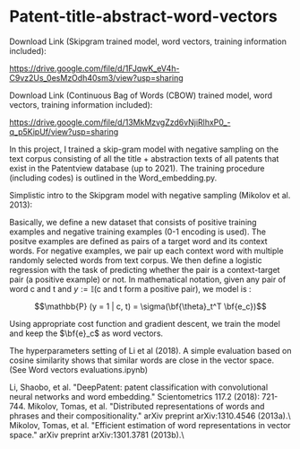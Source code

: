 # Patent-title-abstract-word-vectors

Download Link (Skipgram trained model, word vectors, training information included):

https://drive.google.com/file/d/1FJqwK_eV4h-C9vz2Us_0esMzOdh40sm3/view?usp=sharing

Download Link (Continuous Bag of Words (CBOW) trained model, word vectors, training information included):

https://drive.google.com/file/d/13MkMzvgZzd6vNjiRlhxP0_-q_p5KipUf/view?usp=sharing

In this project, I trained a skip-gram model with negative sampling on the text corpus consisting of all the title + abstraction texts of all patents that exist in the Patentview database (up to 2021). The training procedure (including codes) is outlined in the Word_embedding.py. 

Simplistic intro to the Skipgram model with negative sampling (Mikolov et al. 2013):

Basically, we define a new dataset that consists of positive training examples and negative training examples (0-1 encoding is used). The positve examples are defined as pairs of a target word and its context words. For negative examples, we pair up each context word with multiple randomly selected words from text corpus. We then define a logistic regression with the task of predicting whether the pair is a context-target pair (a positive example) or not. 
In mathematical notation, given any pair of word c and t and $y := \mathbb{I} (\text{c and t form a positive pair})$, we model is :

$$\mathbb{P} (y = 1 | c, t) = \sigma(\bf{\theta}_t^T \bf{e_c})$$

Using appropriate cost function and gradient descent, we train the model and keep the $\bf{e}_c$ as word vectors.

The hyperparameters setting of Li et al (2018). A simple evaluation based on cosine similarity shows that similar words are close in the vector space. (See Word vectors evaluations.ipynb)

Li, Shaobo, et al. "DeepPatent: patent classification with convolutional neural networks and word embedding." Scientometrics 117.2 (2018): 721-744.
Mikolov, Tomas, et al. "Distributed representations of words and phrases and their compositionality." arXiv preprint arXiv:1310.4546 (2013a).\\
Mikolov, Tomas, et al. "Efficient estimation of word representations in vector space." arXiv preprint arXiv:1301.3781 (2013b).\\

